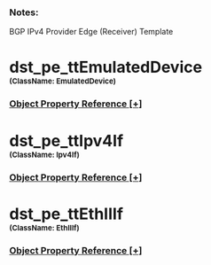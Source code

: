 
<script src="https://cdnjs.cloudflare.com/ajax/libs/d3/3.5.5/d3.min.js"></script>
<script type="text/javascript">
<!--
    function toggle_visibility(id) {
       var e = document.getElementById(id);
       var caption = document.getElementById(id + '.h3link');
       var text = caption.innerHTML
       if(e.style.display == 'block')
       {
          e.style.display = 'none';
          caption.innerHTML = text.replace('[-]', '[+]');
       }
       else
       {
          e.style.display = 'block';
          caption.innerHTML = text.replace('[+]', '[-]');
       }
    }
//!-->
</script>
<script type="text/javascript">
    var margin = {top: 20, right: 120, bottom: 20, left: 120},
        width = 960 - margin.right - margin.left,
        height = 800 - margin.top - margin.bottom;

    // var orientations = {
    //   "top-to-bottom": {
    //     size: [width, height],
    //     x: function(d) { return d.x; },
    //     y: function(d) { return d.y; }
    //   },
    //   "right-to-left": {
    //     size: [height, width],
    //     x: function(d) { return width - d.y; },
    //     y: function(d) { return d.x; }
    //   },
    //   "bottom-to-top": {
    //     size: [width, height],
    //     x: function(d) { return d.x; },
    //     y: function(d) { return height - d.y; }
    //   },
    //   "left-to-right": {
    //     size: [height, width],
    //     x: function(d) { return d.y; },
    //     y: function(d) { return d.x; }
    //   }
    // };

    var i = 0,
        duration = 750,
        root;

    var tree = d3.layout.tree()
        .size([width, height]);

    var diagonal = d3.svg.diagonal()
        .projection(function(d) { return [d.y, d.x]; });

    var svg = d3.select("body").append("svg")
        .attr("width", width + margin.right + margin.left)
        .attr("height", height + margin.top + margin.bottom)
      .append("g")
        .attr("transform", "translate(" + margin.left + "," + margin.top + ")");

    d3.json("./dmMap.json", function(error, flare) {
      if (error) throw error;

      root = flare;
      root.x0 = height / 2;
      root.y0 = 0;

      function collapse(d) {
        if (d.children) {
          d._children = d.children;
          d._children.forEach(collapse);
          d.children = null;
        }
      }

      root.children.forEach(collapse);
      update(root);
    });

    d3.select(self.frameElement).style("height", "800px");

    function update(source) {

      // Compute the new tree layout.
      var nodes = tree.nodes(root).reverse(),
          links = tree.links(nodes);

      // Normalize for fixed-depth.
      nodes.forEach(function(d) { d.y = d.depth * 180; });

      // Update the nodes
      var node = svg.selectAll("g.node")
          .data(nodes, function(d) { return d.id || (d.id = ++i); });

      // Enter any new nodes at the parent's previous position.
      var nodeEnter = node.enter().append("g")
          .attr("class", "node")
          .attr("transform", function(d) { return "translate(" + source.y0 + "," + source.x0 + ")"; })
          .on("click", click);

      nodeEnter.append("circle")
          .attr("r", 10)
          .style("fill", function(d) { return d._children ? "lightsteelblue" : "#fff"; });

      nodeEnter.append("a")
          .attr("xlink:href", function(d) { return d.url; })
          .append("text")
            .attr("x", function(d) { return d.children || d._children ? -10 : 10; })
            .attr("dy", ".35em")
            .attr("text-anchor", function(d) { return d.children || d._children ? "end" : "start"; })
            .text(function(d) { return d.name; })
            .style("fill-opacity", 1e-6);

      // Transition nodes to their new position.
      var nodeUpdate = node.transition()
          .duration(duration)
          .attr("transform", function(d) { return "translate(" + d.y + "," + d.x + ")"; });

      nodeUpdate.select("circle")
          .attr("r", 4.5)
          .style("fill", function(d) { return d._children ? "lightsteelblue" : "#fff"; });

      nodeUpdate.select("text")
          .style("fill-opacity", 1);

      // Transition exiting nodes to the parent's new position.
      var nodeExit = node.exit().transition()
          .duration(duration)
          .attr("transform", function(d) { return "translate(" + source.y + "," + source.x + ")"; })
          .remove();

      nodeExit.select("circle")
          .attr("r", 1e-6);

      nodeExit.select("text")
          .style("fill-opacity", 1e-6);

      // Update the links
      var link = svg.selectAll("path.link")
          .data(links, function(d) { return d.target.id; });

      // Enter any new links at the parent's previous position.
      link.enter().insert("path", "g")
          .attr("class", "link")
          .attr("d", function(d) {
            var o = {x: source.x0, y: source.y0};
            return diagonal({source: o, target: o});
          });

      // Transition links to their new position.
      link.transition()
          .duration(duration)
          .attr("d", diagonal);

      // Transition exiting nodes to the parent's new position.
      link.exit().transition()
          .duration(duration)
          .attr("d", function(d) {
            var o = {x: source.x, y: source.y};
            return diagonal({source: o, target: o});
          })
          .remove();

      // Stash the old positions for transition.
      nodes.forEach(function(d) {
        d.x0 = d.x;
        d.y0 = d.y;
      });
    }

    // Toggle children on click.
    function click(d) {
      if (d.children) {
        d._children = d.children;
        d.children = null;
      } else {
        d.children = d._children;
        d._children = null;
      }
      update(d);
    }
//-->
</script><h3>Notes:</h3>

BGP IPv4 Provider Edge (Receiver) Template



# dst_pe_ttEmulatedDevice<br><font size="2">(ClassName:  EmulatedDevice)</font><h3><a id="dst_pe_ttEmulatedDevice.h3link" href="JavaScript:;" onclick="toggle_visibility('dst_pe_ttEmulatedDevice');">Object Property Reference [+]</a></h3>

<div class="section" style="display:none;" id="dst_pe_ttEmulatedDevice"><table><tr><th>Property</th><th>Value</th></tr><tr><td>RouterId</td><td>193.0.0.1</td></tr><tr><td>RouterIdStep</td><td>0.0.0.1</td></tr><tr><td>Name</td><td>Device 1</td></tr><tr><td>LocalActive</td><td>TRUE</td></tr><tr><td>serializationBase</td><td>true</td></tr><tr><td>DeviceCount</td><td>1</td></tr><tr><td>EnablePingResponse</td><td>FALSE</td></tr><tr><td>Ipv6RouterIdStep</td><td>::1</td></tr><tr><td>Active</td><td>TRUE</td></tr><tr><td>Ipv6RouterId</td><td>2000::1</td></tr><tr><td>id</td><td>4242</td></tr></table></div>

# dst_pe_ttIpv4If<br><font size="2">(ClassName:  Ipv4If)</font><h3><a id="dst_pe_ttIpv4If.h3link" href="JavaScript:;" onclick="toggle_visibility('dst_pe_ttIpv4If');">Object Property Reference [+]</a></h3>

<div class="section" style="display:none;" id="dst_pe_ttIpv4If"><table><tr><th>Property</th><th>Value</th></tr><tr><td>SkipReserved</td><td>TRUE</td></tr><tr><td>GatewayMacResolver</td><td>default</td></tr><tr><td>IfCountPerLowerIf</td><td>1</td></tr><tr><td>GatewayRepeatCount</td><td>0</td></tr><tr><td>id</td><td>4243</td></tr><tr><td>GatewayList</td><td></td></tr><tr><td>ResolveGatewayMac</td><td>TRUE</td></tr><tr><td>NeedsAuthentication</td><td>FALSE</td></tr><tr><td>LocalActive</td><td>TRUE</td></tr><tr><td>IsLoopbackIf</td><td>FALSE</td></tr><tr><td>IsDecorated</td><td>FALSE</td></tr><tr><td>GatewayMac</td><td>00:00:01:00:00:01</td></tr><tr><td>Tos</td><td>192</td></tr><tr><td>IsDirectlyConnected</td><td>TRUE</td></tr><tr><td>AddrList</td><td></td></tr><tr><td>AddrStep</td><td>0.0.0.1</td></tr><tr><td>Name</td><td>IPv4 28</td></tr><tr><td>IfRecycleCount</td><td>0</td></tr><tr><td>GatewayRecycleCount</td><td>0</td></tr><tr><td>Active</td><td>TRUE</td></tr><tr><td>AddrRepeatCount</td><td>0</td></tr><tr><td>IsRange</td><td>TRUE</td></tr><tr><td>AddrResolver</td><td>default</td></tr><tr><td>UsePortDefaultIpv4Gateway</td><td>FALSE</td></tr><tr><td>UseIpAddrRangeSettingsForGateway</td><td>FALSE</td></tr><tr><td>TosType</td><td>TOS</td></tr><tr><td>AddrStepMask</td><td>255.255.255.255</td></tr><tr><td>Ttl</td><td>255</td></tr><tr><td>GatewayStep</td><td>0.0.0.0</td></tr><tr><td>PrefixLength</td><td>24</td></tr><tr><td>Gateway</td><td>192.85.5.2</td></tr><tr><td>Address</td><td>192.85.5.1</td></tr></table></div>

# dst_pe_ttEthIIIf<br><font size="2">(ClassName:  EthIIIf)</font><h3><a id="dst_pe_ttEthIIIf.h3link" href="JavaScript:;" onclick="toggle_visibility('dst_pe_ttEthIIIf');">Object Property Reference [+]</a></h3>

<div class="section" style="display:none;" id="dst_pe_ttEthIIIf"><table><tr><th>Property</th><th>Value</th></tr><tr><td>SourceMac</td><td>00:10:94:00:00:01</td></tr><tr><td>Name</td><td>EthernetII 28</td></tr><tr><td>IfRecycleCount</td><td>0</td></tr><tr><td>IsDirectlyConnected</td><td>TRUE</td></tr><tr><td>IfCountPerLowerIf</td><td>1</td></tr><tr><td>IsRange</td><td>TRUE</td></tr><tr><td>SrcMacList</td><td></td></tr><tr><td>IsDecorated</td><td>FALSE</td></tr><tr><td>SrcMacStepMask</td><td>00:00:ff:ff:ff:ff</td></tr><tr><td>SrcMacRepeatCount</td><td>0</td></tr><tr><td>LocalActive</td><td>TRUE</td></tr><tr><td>IsLoopbackIf</td><td>FALSE</td></tr><tr><td>id</td><td>4244</td></tr><tr><td>Authenticator</td><td>default</td></tr><tr><td>UseDefaultPhyMac</td><td>FALSE</td></tr><tr><td>Active</td><td>TRUE</td></tr><tr><td>SrcMacStep</td><td>00:00:00:00:00:01</td></tr></table></div>